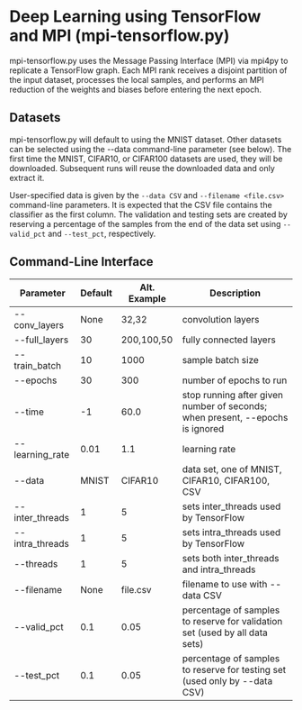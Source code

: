 Deep Learning using TensorFlow and MPI (mpi-tensorflow.py)
==========================================================

mpi-tensorflow.py uses the Message Passing Interface (MPI) via mpi4py to replicate a TensorFlow graph.  Each MPI rank receives a disjoint partition of the input dataset, processes the local samples, and performs an MPI reduction of the weights and biases before entering the next epoch.

Datasets
--------

mpi-tensorflow.py will default to using the MNIST dataset.  Other datasets can be selected using the --data command-line parameter (see below).  The first time the MNIST, CIFAR10, or CIFAR100 datasets are used, they will be downloaded.  Subsequent runs will reuse the downloaded data and only extract it.

User-specified data is given by the `--data CSV` and `--filename <file.csv>` command-line parameters.  It is expected that the CSV file contains the classifier as the first column.  The validation and testing sets are created by reserving a percentage of the samples from the end of the data set using `--valid_pct` and `--test_pct`, respectively.

Command-Line Interface
----------------------

Parameter       | Default | Alt. Example | Description
----------------| ------- | ------------ | -----------
--conv_layers   | None    | 32,32        | convolution layers
--full_layers   | 30      | 200,100,50   | fully connected layers
--train_batch   | 10      | 1000         | sample batch size
--epochs        | 30      | 300          | number of epochs to run
--time          | -1      | 60.0         | stop running after given number of seconds; when present, --epochs is ignored
--learning_rate | 0.01    | 1.1          | learning rate
--data          | MNIST   | CIFAR10      | data set, one of MNIST, CIFAR10, CIFAR100, CSV
--inter_threads | 1       | 5            | sets inter_threads used by TensorFlow
--intra_threads | 1       | 5            | sets intra_threads used by TensorFlow
--threads       | 1       | 5            | sets both inter_threads and intra_threads
--filename      | None    | file.csv     | filename to use with --data CSV
--valid_pct     | 0.1     | 0.05         | percentage of samples to reserve for validation set (used by all data sets)
--test_pct      | 0.1     | 0.05         | percentage of samples to reserve for testing set (used only by --data CSV)
